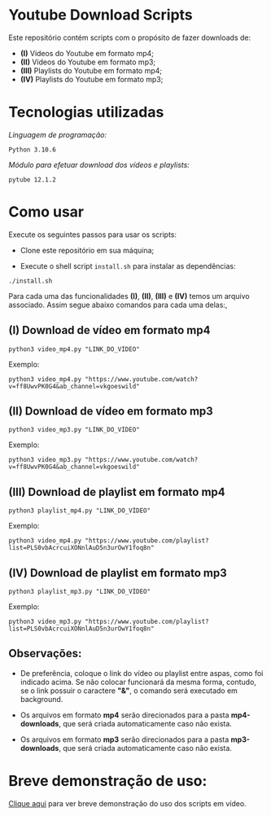 # Youtube Download Scripts

Este repositório contém scripts com o propósito de fazer downloads de:

* **(I)** Vídeos do Youtube em formato mp4;
* **(II)** Vídeos do Youtube em formato mp3;
* **(III)** Playlists do Youtube em formato mp4;
* **(IV)** Playlists do Youtube em formato mp3;

# Tecnologias utilizadas

*Linguagem de programação:*

```
Python 3.10.6
```

*Módulo para efetuar download dos vídeos e playlists:*

```
pytube 12.1.2
```

# Como usar

Execute os seguintes passos para usar os scripts:

- Clone este repositório em sua máquina;

- Execute o shell script `install.sh` para instalar as dependências:

```
./install.sh
```

Para cada uma das funcionalidades **(I)**, **(II)**, **(III)** e **(IV)** temos um arquivo associado. Assim segue abaixo comandos para cada uma delas:,

## (I) Download de vídeo em formato mp4

```
python3 video_mp4.py "LINK_DO_VÍDEO"
```

Exemplo:

```
python3 video_mp4.py "https://www.youtube.com/watch?v=ff8UwvPK0G4&ab_channel=vkgoeswild"
```

## (II) Download de vídeo em formato mp3

```
python3 video_mp3.py "LINK_DO_VÍDEO"
```

Exemplo:

```
python3 video_mp3.py "https://www.youtube.com/watch?v=ff8UwvPK0G4&ab_channel=vkgoeswild"
```

## (III) Download de playlist em formato mp4

```
python3 playlist_mp4.py "LINK_DO_VÍDEO"
```

Exemplo:

```
python3 video_mp4.py "https://www.youtube.com/playlist?list=PLS0vbAcrcuiXONnlAuD5n3urOwY1foq8n"
```

## (IV) Download de playlist em formato mp3

```
python3 playlist_mp3.py "LINK_DO_VÍDEO"
```

Exemplo:

```
python3 video_mp3.py "https://www.youtube.com/playlist?list=PLS0vbAcrcuiXONnlAuD5n3urOwY1foq8n"
```

## Observações:

- De preferência, coloque o link do vídeo ou playlist entre aspas, como foi indicado acima. Se não colocar funcionará da mesma forma, contudo, se o link possuir o caractere **"&"**, o comando será executado em background.

- Os arquivos em formato **mp4** serão direcionados para a pasta **mp4-downloads**, que será criada automaticamente caso não exista.

- Os arquivos em formato **mp3** serão direcionados para a pasta **mp3-downloads**, que será criada automaticamente caso não exista.

# Breve demonstração de uso:

<a href="link">Clique aqui</a> para ver breve demonstração do uso dos scripts em vídeo.